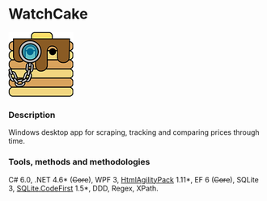 #  WatchCake 

![alt text](https://raw.githubusercontent.com/jakeins/watchcake/master/logo128.png)

### Description
Windows desktop app for scraping, tracking and comparing prices through time.

### Tools, methods and methodologies
С# 6.0, .NET 4.6* (~~Core~~), WPF 3,  [HtmlAgilityPack](https://html-agility-pack.net/) 1.11*,  EF 6 (~~Core~~), SQLite 3, [SQLite.CodeFirst](https://github.com/msallin/SQLiteCodeFirst) 1.5*, DDD, Regex, XPath.
